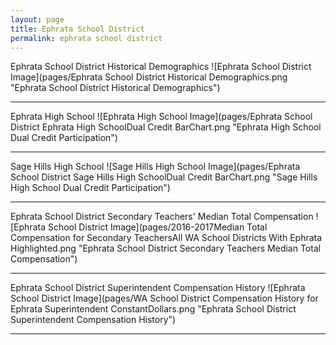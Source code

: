 ```yaml
---
layout: page
title: Ephrata School District
permalink: ephrata school district
---
```



Ephrata School District Historical Demographics
![Ephrata School District Image](pages/Ephrata School District Historical Demographics.png "Ephrata School District Historical Demographics")

___

Ephrata High School
![Ephrata High School Image](pages/Ephrata School District Ephrata High SchoolDual Credit BarChart.png "Ephrata High School Dual Credit Participation")

___

Sage Hills High School
![Sage Hills High School Image](pages/Ephrata School District Sage Hills High SchoolDual Credit BarChart.png "Sage Hills High School Dual Credit Participation")

___

Ephrata School District Secondary Teachers' Median Total Compensation
![Ephrata School District Image](pages/2016-2017Median Total Compensation for Secondary TeachersAll WA School Districts With Ephrata Highlighted.png "Ephrata School District Secondary Teachers Median Total Compensation")

___

Ephrata School District Superintendent Compensation History
![Ephrata School District Image](pages/WA School District Compensation History for Ephrata Superintendent ConstantDollars.png "Ephrata School District Superintendent Compensation History")

___

